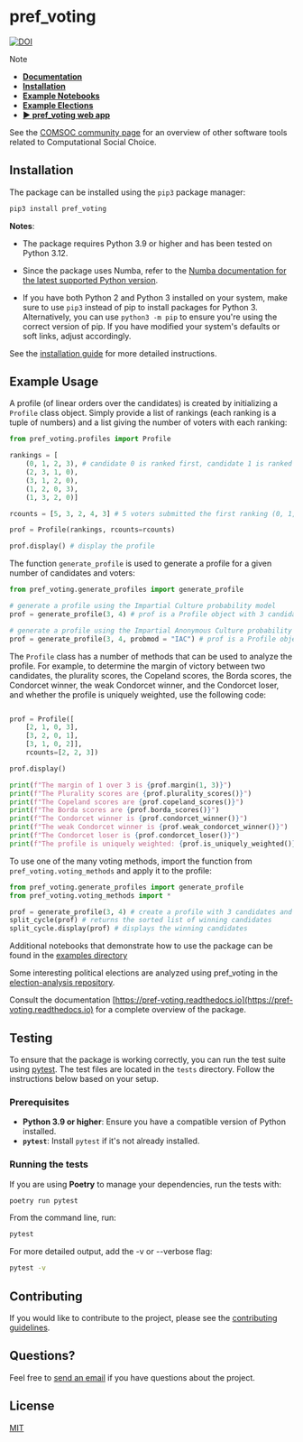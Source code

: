 pref_voting
==========
[![DOI](https://zenodo.org/badge/578984957.svg)](https://doi.org/10.5281/zenodo.14675583)


> [!NOTE]
> - [**Documentation**](https://pref-voting.readthedocs.io/)
> - [**Installation**](https://pref-voting.readthedocs.io/en/latest/installation.html)  
> - [**Example Notebooks**](https://github.com/voting-tools/pref_voting/tree/main/examples)  
> - [**Example Elections**](https://github.com/voting-tools/election-analysis)
> - [**► pref_voting web app**](https://pref.tools/pref_voting/)

See the [COMSOC community page](https://comsoc-community.org/tools) for an overview of other software tools related to Computational Social Choice.

## Installation

The package can be installed using the ``pip3`` package manager:

```bash
pip3 install pref_voting
```
**Notes**: 
* The package requires Python 3.9 or higher and has been tested on Python 3.12.

* Since the package uses Numba, refer to the [Numba documentation for the latest supported Python version](https://numba.readthedocs.io/en/stable/user/installing.html#version-support-information).
* If you have both Python 2 and Python 3 installed on your system, make sure to use ``pip3`` instead of pip to install packages for Python 3. Alternatively, you can use ``python3 -m pip`` to ensure you're using the correct version of pip. If you have modified your system's defaults or soft links, adjust accordingly.

See the [installation guide](https://pref-voting.readthedocs.io/en/latest/installation.html) for more detailed instructions.

## Example Usage

A profile (of linear orders over the candidates) is created by initializing a `Profile` class object.  Simply provide a list of rankings (each ranking is a tuple of numbers) and a list giving the number of voters with each ranking:

```python
from pref_voting.profiles import Profile

rankings = [
    (0, 1, 2, 3), # candidate 0 is ranked first, candidate 1 is ranked second, candidate 2 is ranked 3rd, and candidate 3 is ranked last.
    (2, 3, 1, 0), 
    (3, 1, 2, 0), 
    (1, 2, 0, 3), 
    (1, 3, 2, 0)]

rcounts = [5, 3, 2, 4, 3] # 5 voters submitted the first ranking (0, 1, 2, 3), 3 voters submitted the second ranking, and so on.

prof = Profile(rankings, rcounts=rcounts)

prof.display() # display the profile
```

The function `generate_profile` is used to generate a profile for a given number of candidates and voters:  

```python
from pref_voting.generate_profiles import generate_profile

# generate a profile using the Impartial Culture probability model
prof = generate_profile(3, 4) # prof is a Profile object with 3 candidates and 4 voters

# generate a profile using the Impartial Anonymous Culture probability model
prof = generate_profile(3, 4, probmod = "IAC") # prof is a Profile object with 3 candidates and 4 voters 
```

The `Profile` class has a number of methods that can be used to analyze the profile. For example, to determine the margin of victory between two candidates, the plurality scores, the Copeland scores, the Borda scores, the Condorcet winner, the weak Condorcet winner, and the Condorcet loser, and whether the profile is uniquely weighted, use the following code:

```python

prof = Profile([
    [2, 1, 0, 3], 
    [3, 2, 0, 1], 
    [3, 1, 0, 2]], 
    rcounts=[2, 2, 3])

prof.display()

print(f"The margin of 1 over 3 is {prof.margin(1, 3)}")
print(f"The Plurality scores are {prof.plurality_scores()}")
print(f"The Copeland scores are {prof.copeland_scores()}")
print(f"The Borda scores are {prof.borda_scores()}")
print(f"The Condorcet winner is {prof.condorcet_winner()}")
print(f"The weak Condorcet winner is {prof.weak_condorcet_winner()}")
print(f"The Condorcet loser is {prof.condorcet_loser()}")
print(f"The profile is uniquely weighted: {prof.is_uniquely_weighted()}")

```

To use one of the many voting methods, import the function from `pref_voting.voting_methods` and apply it to the profile: 

```python
from pref_voting.generate_profiles import generate_profile
from pref_voting.voting_methods import *

prof = generate_profile(3, 4) # create a profile with 3 candidates and 4 voters
split_cycle(prof) # returns the sorted list of winning candidates
split_cycle.display(prof) # displays the winning candidates

```

Additional notebooks that demonstrate how to use the package can be found in the [examples directory](https://github.com/voting-tools/pref_voting/tree/main/examples)

Some interesting political elections are analyzed using pref_voting in the [election-analysis repository](https://github.com/voting-tools/election-analysis).

Consult the documentation [https://pref-voting.readthedocs.io](https://pref-voting.readthedocs.io) for a complete overview of the package. 


## Testing
 
To ensure that the package is working correctly, you can run the test suite using [pytest](https://docs.pytest.org/en/stable/). The test files are located in the `tests` directory. Follow the instructions below based on your setup.

### Prerequisites

- **Python 3.9 or higher**: Ensure you have a compatible version of Python installed.
- **`pytest`**: Install `pytest` if it's not already installed.

### Running the tests

If you are using **Poetry** to manage your dependencies, run the tests with:

```bash
poetry run pytest

```
 
From the command line, run:

```bash
pytest
```

For more detailed output, add the -v or --verbose flag:

```bash
pytest -v
```

## Contributing

If you would like to contribute to the project, please see the [contributing guidelines](CONTRIBUTING.md).

## Questions?

Feel free to [send an email](https://pacuit.org/) if you have questions about the project.

## License

[MIT](https://github.com/voting-tools/pref_voting/blob/main/LICENSE.txt)
